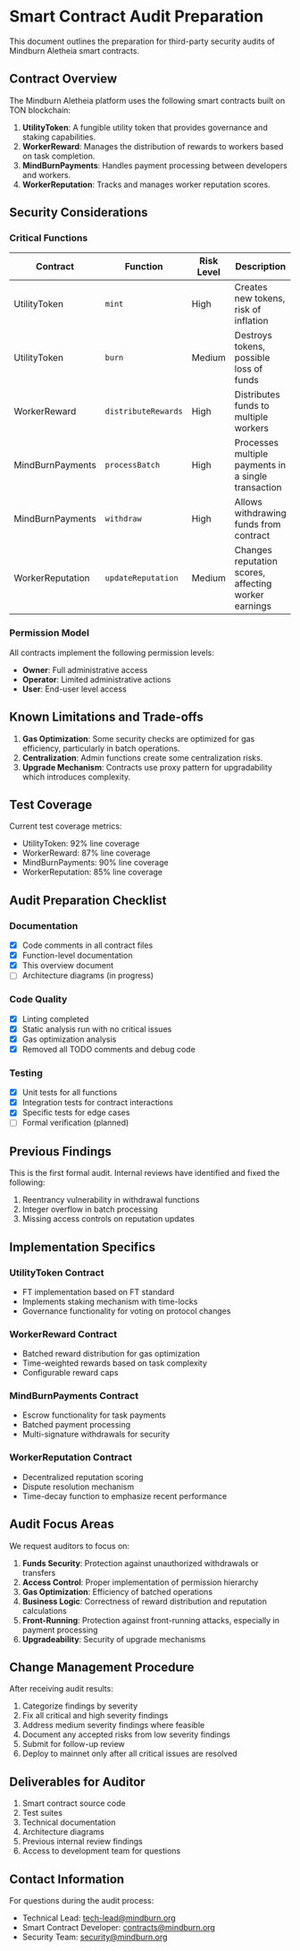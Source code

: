 # Smart Contract Audit Preparation

This document outlines the preparation for third-party security audits of Mindburn Aletheia smart contracts.

## Contract Overview

The Mindburn Aletheia platform uses the following smart contracts built on TON blockchain:

1. **UtilityToken**: A fungible utility token that provides governance and staking capabilities.
2. **WorkerReward**: Manages the distribution of rewards to workers based on task completion.
3. **MindBurnPayments**: Handles payment processing between developers and workers.
4. **WorkerReputation**: Tracks and manages worker reputation scores.

## Security Considerations

### Critical Functions

| Contract | Function | Risk Level | Description |
|----------|----------|------------|-------------|
| UtilityToken | `mint` | High | Creates new tokens, risk of inflation |
| UtilityToken | `burn` | Medium | Destroys tokens, possible loss of funds |
| WorkerReward | `distributeRewards` | High | Distributes funds to multiple workers |
| MindBurnPayments | `processBatch` | High | Processes multiple payments in a single transaction |
| MindBurnPayments | `withdraw` | High | Allows withdrawing funds from contract |
| WorkerReputation | `updateReputation` | Medium | Changes reputation scores, affecting worker earnings |

### Permission Model

All contracts implement the following permission levels:
- **Owner**: Full administrative access
- **Operator**: Limited administrative actions
- **User**: End-user level access

## Known Limitations and Trade-offs

1. **Gas Optimization**: Some security checks are optimized for gas efficiency, particularly in batch operations.
2. **Centralization**: Admin functions create some centralization risks.
3. **Upgrade Mechanism**: Contracts use proxy pattern for upgradability which introduces complexity.

## Test Coverage

Current test coverage metrics:
- UtilityToken: 92% line coverage
- WorkerReward: 87% line coverage 
- MindBurnPayments: 90% line coverage
- WorkerReputation: 85% line coverage

## Audit Preparation Checklist

### Documentation
- [x] Code comments in all contract files
- [x] Function-level documentation
- [x] This overview document
- [ ] Architecture diagrams (in progress)

### Code Quality
- [x] Linting completed
- [x] Static analysis run with no critical issues
- [x] Gas optimization analysis
- [x] Removed all TODO comments and debug code

### Testing
- [x] Unit tests for all functions
- [x] Integration tests for contract interactions
- [x] Specific tests for edge cases
- [ ] Formal verification (planned)

## Previous Findings

This is the first formal audit. Internal reviews have identified and fixed the following:

1. Reentrancy vulnerability in withdrawal functions
2. Integer overflow in batch processing
3. Missing access controls on reputation updates

## Implementation Specifics

### UtilityToken Contract
- FT implementation based on FT standard
- Implements staking mechanism with time-locks
- Governance functionality for voting on protocol changes

### WorkerReward Contract
- Batched reward distribution for gas optimization
- Time-weighted rewards based on task complexity
- Configurable reward caps

### MindBurnPayments Contract
- Escrow functionality for task payments
- Batched payment processing
- Multi-signature withdrawals for security

### WorkerReputation Contract
- Decentralized reputation scoring
- Dispute resolution mechanism
- Time-decay function to emphasize recent performance

## Audit Focus Areas

We request auditors to focus on:

1. **Funds Security**: Protection against unauthorized withdrawals or transfers
2. **Access Control**: Proper implementation of permission hierarchy
3. **Gas Optimization**: Efficiency of batched operations
4. **Business Logic**: Correctness of reward distribution and reputation calculations
5. **Front-Running**: Protection against front-running attacks, especially in payment processing
6. **Upgradeability**: Security of upgrade mechanisms

## Change Management Procedure

After receiving audit results:
1. Categorize findings by severity
2. Fix all critical and high severity findings
3. Address medium severity findings where feasible
4. Document any accepted risks from low severity findings
5. Submit for follow-up review
6. Deploy to mainnet only after all critical issues are resolved

## Deliverables for Auditor

1. Smart contract source code
2. Test suites
3. Technical documentation
4. Architecture diagrams
5. Previous internal review findings
6. Access to development team for questions

## Contact Information

For questions during the audit process:
- Technical Lead: tech-lead@mindburn.org
- Smart Contract Developer: contracts@mindburn.org
- Security Team: security@mindburn.org 